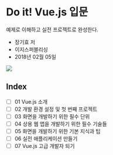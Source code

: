 # Do it! Vue.js 입문

예제로 이해하고 실전 프로젝트로 완성한다.


* 장기효 저 
* 이지스퍼블리싱 
* 2018년 02월 05일

<img src="http://image.yes24.com/goods/58206961/200x0 "/>

## Index

- [ ] 01 Vue.js 소개
- [ ] 02 개발 환경 설정 및 첫 번째 프로젝트
- [ ] 03 화면을 개발하기 위한 필수 단위
- [ ] 04 상용 웹 앱을 개발하기 위한 필수 기술들
- [ ] 05 화면을 개발하기 위한 기본 지식과 팁
- [ ] 06 실전 애플리케이션 만들기
- [ ] 07 Vue.js 고급 개발자 되기
